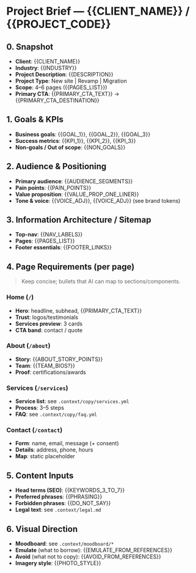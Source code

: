 # Project Brief — {{CLIENT_NAME}} / {{PROJECT_CODE}}

## 0. Snapshot
- **Client**: {{CLIENT_NAME}}
- **Industry**: {{INDUSTRY}}
- **Project Description**: {{DESCRIPTION}}
- **Project Type**: New site | Revamp | Migration
- **Scope**: 4–6 pages ({{PAGES_LIST}})
- **Primary CTA**: {{PRIMARY_CTA_TEXT}} → {{PRIMARY_CTA_DESTINATION}}

## 1. Goals & KPIs
- **Business goals**: {{GOAL_1}}, {{GOAL_2}}, {{GOAL_3}}
- **Success metrics**: {{KPI_1}}, {{KPI_2}}, {{KPI_3}}
- **Non-goals / Out of scope**: {{NON_GOALS}}

## 2. Audience & Positioning
- **Primary audience**: {{AUDIENCE_SEGMENTS}}
- **Pain points**: {{PAIN_POINTS}}
- **Value proposition**: {{VALUE_PROP_ONE_LINER}}
- **Tone & voice**: {{VOICE_ADJ}}, {{VOICE_ADJ}} (see brand tokens)

## 3. Information Architecture / Sitemap
- **Top-nav**: {{NAV_LABELS}}
- **Pages**: {{PAGES_LIST}}
- **Footer essentials**: {{FOOTER_LINKS}}

## 4. Page Requirements (per page)
> Keep concise; bullets that AI can map to sections/components.

### Home (`/`)
- **Hero**: headline, subhead, {{PRIMARY_CTA_TEXT}}
- **Trust**: logos/testimonials
- **Services preview**: 3 cards
- **CTA band**: contact / quote

### About (`/about`)
- **Story**: {{ABOUT_STORY_POINTS}}
- **Team**: {{TEAM_BIOS?}}
- **Proof**: certifications/awards

### Services (`/services`)
- **Service list**: see `.context/copy/services.yml`
- **Process**: 3–5 steps
- **FAQ**: see `.context/copy/faq.yml`

### Contact (`/contact`)
- **Form**: name, email, message (+ consent)
- **Details**: address, phone, hours
- **Map**: static placeholder

## 5. Content Inputs
- **Head terms (SEO)**: {{KEYWORDS_3_TO_7}}
- **Preferred phrases**: {{PHRASING}}
- **Forbidden phrases**: {{DO_NOT_SAY}}
- **Legal text**: see `.context/legal.md`

## 6. Visual Direction
- **Moodboard**: see `.context/moodboard/*`
- **Emulate** (what to borrow): {{EMULATE_FROM_REFERENCES}}
- **Avoid** (what not to copy): {{AVOID_FROM_REFERENCES}}
- **Imagery style**: {{PHOTO_STYLE}}
